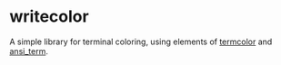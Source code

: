 # writecolor

A simple library for terminal coloring, using elements of [termcolor](github.com/BurntSushi/termcolor) and [ansi_term](github.com/ogham/rust-ansi-term).
